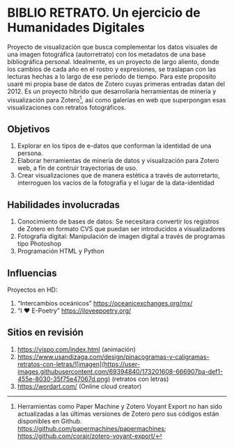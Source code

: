 # BIBLIO RETRATO. Un ejercicio de Humanidades Digitales

Proyecto de visualización que busca complementar los datos visuales de una imagen fotográfica (autorretrato) con los metadatos de una base bibliográfica personal. Idealmente, es un proyecto de largo aliento, donde los cambios de cada año en el rostro y expresiones, se traslapan con las lecturas hechas a lo largo de ese periodo de tiempo. Para este proposito usaré mi propia base de datos de Zotero cuyas primeras entradas datan del 2012. Es un proyecto híbrido que desarrollaría herramientas de minería y visualización para Zotero[^1], así como galerías en web que superpongan esas visualizaciones con retratos fotográficos.

[^1]: Herramientas como Paper Machine y Zotero Voyant Export no han sido actualizadas a las últimas versiones de Zotero pero sus códigos están disponibles en Github. https://github.com/papermachines/papermachines; https://github.com/corajr/zotero-voyant-export/

## Objetivos
1. Explorar en los tipos de e-datos que conforman la identidad de una persona.
2. Elaborar herramientas de minería de datos y visualización para Zotero web, a fin de contruir trayectorias de uso. 
3. Crear visualizaciones que de manera estética a través de autorretarto, interroguen los vacíos de la fotografía y el lugar de la data-identidad
## Habilidades involucradas
1.	Conocimiento de bases de datos: Se necesitara convertir los registros de Zotero en formato CVS que puedan ser introducidos a visualizadores 
2.	Fotografía digital: Manipulación de imagen digital a través de programas tipo Photoshop
3.	Programación HTML y Python
## Influencias
Proyectos en HD: 
1. “Intercambios oceánicos” https://oceanicexchanges.org/mx/ 
2. “I ♥ E-Poetry” https://iloveepoetry.org/
## Sitios en revisión
1. https://vispo.com/index.html  (animación)
2. https://www.usandizaga.com/design/pinacogramas-y-caligramas-retratos-con-letras/![imagen](https://user-images.githubusercontent.com/69394840/173201608-666907ba-def1-455e-8030-35f75e47067d.png) (retratos con letras)
3. https://wordart.com/  (Online cloud creator)

